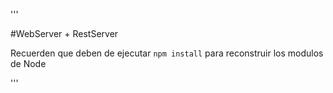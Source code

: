 '''

#WebServer + RestServer

Recuerden que deben de ejecutar  ```npm install``` para reconstruir los modulos de Node

'''